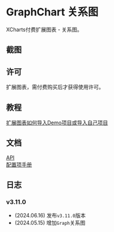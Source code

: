 # GraphChart 关系图

XCharts付费扩展图表 - 关系图。

## 截图

## 许可

扩展图表，需付费购买后才获得使用许可。

## 教程

[扩展图表如何导入Demo项目或导入自己项目](https://github.com/XCharts-Team/XCharts-Demo)

## 文档

[API](Documentation~/zh/api.md)  
[配置项手册](Documentation~/zh/configuration.md)  

## 日志

### v3.11.0

* (2024.06.16) 发布`v3.11.0`版本
* (2024.05.15) 增加`Graph`关系图
